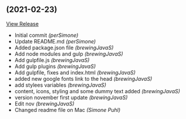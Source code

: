 ##  (2021-02-23)

[View Release](git@github.com:perSimone/WASPP.git/commits/tag/)

*  Initial commit *(perSimone)*
*  Update README.md *(perSimone)*
*  Added package.json file *(brewingJavaS)*
*  Add node modules and gulp *(brewingJavaS)*
*  Add gulpfile.js *(brewingJavaS)*
*  Add gulp plugins *(brewingJavaS)*
*  Add gulpfile, fixes and index.html *(brewingJavaS)*
*  added new google fonts link to the head *(brewingJavaS)*
*  add stylees variables *(brewingJavaS)*
*  content, icons, styling and some dummy text added *(brewingJavaS)*
*  version november first update *(brewingJavaS)*
*  Edit nov *(brewingJavaS)*
*  Changed readme file on Mac *(Simone Puhl)*


